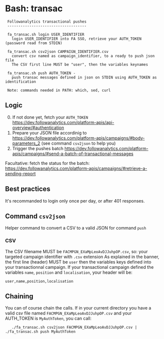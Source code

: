 Bash: transac
=============

```
 Followanalytics transactional pushes
 ------------------------------------

 fa_transac.sh login USER_IDENTIFIER
   login USER_IDENTIFIER into FA SSO, retrieve your AUTH_TOKEN (password read from STDIN)

 fa_transac.sh csv2json CAMPAIGN_IDENTIFIER.csv
   convert csv named as campaign_identifier, to a ready to push json file
   The CSV first line MUST be "user", then the variables keynames

 fa_transac.sh push AUTH_TOKEN -
   push transac messages defined in json on STDIN using AUTH_TOKEN as identification

 Note: commands needed in PATH: which, sed, curl
```

Logic
-----

0) If not done yet, fetch your `AUTH_TOKEN` https://dev.followanalytics.com/platform-apis/api-overview/#authentication
1) Prepare your JSON file accordinig to https://dev.followanalytics.com/platform-apis/campaigns/#body-parameters_2 (see command `csv2json` to help you)
2) Trigger the pushes batch https://dev.followanalytics.com/platform-apis/campaigns/#send-a-batch-of-transactional-messages

Facultative: fetch the status for the batch: https://dev.followanalytics.com/platform-apis/campaigns/#retrieve-a-sending-report

Best practices
----------------

It's recommanded to login only once per day, or after 401 responses.

Command `csv2json`
-------------------

Helper command to convert a CSV to a valid JSON for command `push`

### CSV

The CSV filename MUST be `FACMPGN_EXaMpLeoAvDJJuhpOP.csv`, so: your targeted campaign identifier with `.csv` extension
As explained in the banner, the first line (header) MUST be `user` then the variables keys defined into your transactionnal campaign.
If your transactional campaign defined the variables `name`, `position` and `localisation`, your header will be:

```
user,name,position,localisation
```

Chaining
--------

You can of course chain the calls. If in your current directory you have a valid csv file named `FACMPGN_EXaMpLeoAvDJJuhpOP.csv` and your AUTH_TOKEN is `MyAuthToken`, you can call:

```
   ./fa_transac.sh csv2json FACMPGN_EXaMpLeoAvDJJuhpOP.csv | ./fa_transac.sh push MyAuthToken
```

